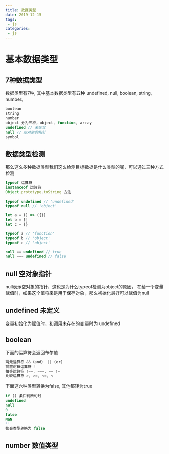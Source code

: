 ```yaml
---
title: 数据类型
date: 2019-12-15
tags:
 - js
categories: 
 - js
---
```


# 基本数据类型

## 7种数据类型

数据类型有7种, 其中基本数据类型有五种 undefined, null, boolean, string, number。

``` js 
boolean
string
number
object 分为三种，object, function, array  
undefined // 未定义
null // 空对象的指针
symbol
```

## 数据类型检测

那么这么多种数据类型我们这么检测目标数据是什么类型的呢，可以通过三种方式检测

``` js
typeof 运算符
instanceof 运算符
Object.prototype.toString 方法

typeof undefined // 'undefined'
typeof null // 'object'

let a = () => ({})
let b = []
let c = {}

typeof a // 'function'
typeof b // 'object'
typeof c // 'object'

null == undefined // true
null === undefined // false

```
## null 空对象指针

null表示空对象的指针，这也是为什么typeof检测为object的原因， 在给一个变量赋值时，如果这个值将来是用于保存对象，那么初始化最好可以赋值为null

## undefined 未定义

变量初始化为赋值时，和调用未存在的变量时为 undefined

## boolean

下面的运算符会返回布尔值

``` js
两元运算符 &&（and） || (or)
前置逻辑运算符 !
相等运算符 !==, ===, == !=
比较运算符 >, >=, <=, <
```
下面这六种类型转换为false, 其他都转为true

``` js
if () 条件判断句时
undefined
null
0 
false
NaN 
''
都会类型转换为 false
```

## number 数值类型

